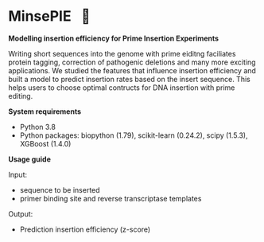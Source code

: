 # MinsePIE  &nbsp; :pie:
**Modelling insertion efficiency for Prime Insertion Experiments**

Writing short sequences into the genome with prime eiditng  faciliates protein tagging, correction of pathogenic deletions and many more exciting applications. We studied the features that influence insertion efficiency and built a model to predict insertion rates based on the insert sequence. This helps users to choose optimal contructs for DNA insertion with prime editing. 

**System requirements**

- Python 3.8
- Python packages: biopython (1.79), scikit-learn (0.24.2), scipy (1.5.3), XGBoost (1.4.0)

**Usage guide**

Input:
- sequence to be inserted
- primer binding site and reverse transcriptase templates

Output:
- Prediction insertion efficiency (z-score)


